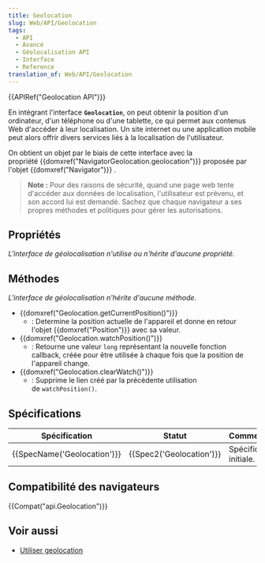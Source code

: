 ```yaml
---
title: Geolocation
slug: Web/API/Geolocation
tags:
  - API
  - Avancé
  - Géolocalisation API
  - Interface
  - Reference
translation_of: Web/API/Geolocation
---
```

{{APIRef("Geolocation API")}}

En intégrant l'interface **`Geolocation`**, on peut obtenir la position d'un ordinateur, d'un téléphone ou d'une tablette, ce qui permet aux contenus Web d'accéder à leur localisation. Un site internet ou une application mobile peut alors offrir divers services liés à la localisation de l'utilisateur.

On obtient un objet par le biais de cette interface avec la propriété {{domxref("NavigatorGeolocation.geolocation")}} proposée par l'objet {{domxref("Navigator")}} .

> **Note :** Pour des raisons de sécurité, quand une page web tente d'accéder aux données de localisation, l'utilisateur est prévenu, et son accord lui est demandé. Sachez que chaque navigateur a ses propres méthodes et politiques pour gérer les autorisations.

## Propriétés

_L'interface de géolocalisation n'utilise ou n'hérite d'aucune propriété._

## Méthodes

_L'interface de géolocalisation n'hérite d'aucune méthode._

- {{domxref("Geolocation.getCurrentPosition()")}}
  - : Determine la position actuelle de l'appareil et donne en retour l'objet {{domxref("Position")}} avec sa valeur.
- {{domxref("Geolocation.watchPosition()")}}
  - : Retourne une valeur `long` représentant la nouvelle fonction callback, créée pour être utilisée à chaque fois que la position de l'appareil change.
- {{domxref("Geolocation.clearWatch()")}}
  - : Supprime le lien créé par la précédente utilisation de `watchPosition()`.

## Spécifications

| Spécification                        | Statut                           | Commentaire             |
| ------------------------------------ | -------------------------------- | ----------------------- |
| {{SpecName('Geolocation')}} | {{Spec2('Geolocation')}} | Spécification initiale. |

## Compatibilité des navigateurs

{{Compat("api.Geolocation")}}

## Voir aussi

- [Utiliser geolocation](/fr/docs/Web/API/Geolocation_API/Using_the_Geolocation_API)
